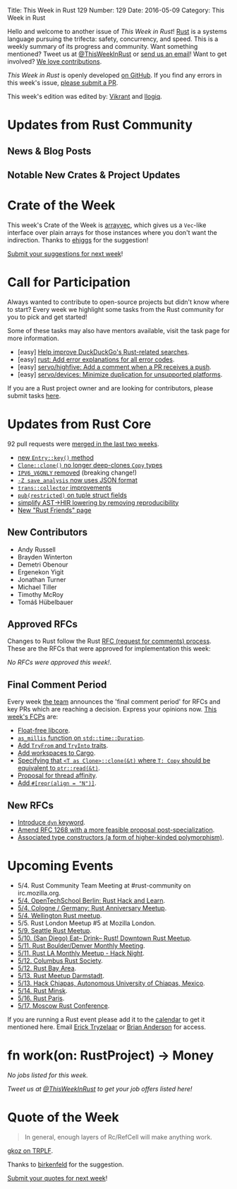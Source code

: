 Title: This Week in Rust 129
Number: 129
Date: 2016-05-09
Category: This Week in Rust

Hello and welcome to another issue of *This Week in Rust*!
[Rust](http://rust-lang.org) is a systems language pursuing the trifecta:
safety, concurrency, and speed. This is a weekly summary of its progress and
community. Want something mentioned? Tweet us at [@ThisWeekInRust](https://twitter.com/ThisWeekInRust) or [send us an
email](mailto:corey@octayn.net?subject=This%20Week%20in%20Rust%20Suggestion)!
Want to get involved? [We love
contributions](https://github.com/rust-lang/rust/blob/master/CONTRIBUTING.md).

*This Week in Rust* is openly developed [on GitHub](https://github.com/cmr/this-week-in-rust).
If you find any errors in this week's issue, [please submit a PR](https://github.com/cmr/this-week-in-rust/pulls).

This week's edition was edited by: [Vikrant](https://github.com/nasa42) and [llogiq](https://github.com/llogiq).

# Updates from Rust Community

## News & Blog Posts



## Notable New Crates & Project Updates



# Crate of the Week

This week's Crate of the Week is [arrayvec](https://crates.io/crates/arrayvec), which gives us a `Vec`-like interface over plain arrays for those instances where you don't want the indirection. Thanks to [ehiggs](https://users.rust-lang.org/users/ehiggs) for the suggestion!

[Submit your suggestions for next week][submit_crate]!

[submit_crate]: https://users.rust-lang.org/t/crate-of-the-week/2704

# Call for Participation

Always wanted to contribute to open-source projects but didn't know where to start?
Every week we highlight some tasks from the Rust community for you to pick and get started!

Some of these tasks may also have mentors available, visit the task page for more information.

* [easy] [Help improve DuckDuckGo's Rust-related searches](https://www.reddit.com/r/rust/comments/4gujbf/help_improve_duckduckgos_rustrelated_searches/).
* [easy] [rust: Add error explanations for all error codes](https://github.com/rust-lang/rust/issues/32777).
* [easy] [servo/highfive: Add a comment when a PR receives a push](https://github.com/servo/highfive/issues/101).
* [easy] [servo/devices: Minimize duplication for unsupported platforms](https://github.com/servo/devices/issues/8).

If you are a Rust project owner and are looking for contributors, please submit tasks [here][guidelines].

[guidelines]: https://users.rust-lang.org/t/twir-call-for-participation/4821

# Updates from Rust Core

92 pull requests were [merged in the last two weeks][merged].

[merged]: https://github.com/issues?q=is%3Apr+org%3Arust-lang+is%3Amerged+merged%3A2016-04-25..2016-05-02

* [new `Entry::key()` method](https://github.com/rust-lang/rust/pull/33148)
* [`Clone::clone()` no longer deep-clones `Copy` types](https://github.com/rust-lang/rust/pull/31414)
* [`IPV6_V6ONLY` removed](https://github.com/rust-lang/rust/pull/33263) (breaking change!)
* [`-Z save_analysis` now uses JSON format](https://github.com/rust-lang/rust/pull/33208)
* [`trans::collector` improvements](https://github.com/rust-lang/rust/pull/33171)
* [`pub(restricted)` on tuple struct fields](https://github.com/rust-lang/rust/pull/33161)
* [simplify AST→HIR lowering by removing reproducibility](https://github.com/rust-lang/rust/pull/33296)
* [New "Rust Friends" page](https://github.com/rust-lang/rust-www/pull/346)

## New Contributors

* Andy Russell
* Brayden Winterton
* Demetri Obenour
* Ergenekon Yigit
* Jonathan Turner
* Michael Tiller
* Timothy McRoy
* Tomáš Hübelbauer

## Approved RFCs

Changes to Rust follow the Rust [RFC (request for comments)
process](https://github.com/rust-lang/rfcs#rust-rfcs). These
are the RFCs that were approved for implementation this week:

*No RFCs were approved this week!*.

## Final Comment Period

Every week [the team](https://rust-lang.org/team.html) announces the
'final comment period' for RFCs and key PRs which are reaching a
decision. Express your opinions now. [This week's FCPs][fcp] are:

[fcp]: https://github.com/rust-lang/rfcs/labels/final-comment-period

* [Float-free libcore](https://github.com/rust-lang/rfcs/pull/1596).
* [`as_millis` function on `std::time::Duration`](https://github.com/rust-lang/rfcs/pull/1547).
* [Add `TryFrom` and `TryInto` traits](https://github.com/rust-lang/rfcs/pull/1542).
* [Add workspaces to Cargo](https://github.com/rust-lang/rfcs/pull/1525).
* [Specifying that `<T as Clone>::clone(&t)` where `T: Copy` should be equivalent to `ptr::read(&t)`](https://github.com/rust-lang/rfcs/pull/1521).
* [Proposal for thread affinity](https://github.com/rust-lang/rfcs/pull/1480).
* [Add `#[repr(align = "N")]`](https://github.com/rust-lang/rfcs/pull/1358).

## New RFCs

* [Introduce `dyn` keyword](https://github.com/rust-lang/rfcs/pull/1603).
* [Amend RFC 1268 with a more feasible proposal post-specialization](https://github.com/rust-lang/rfcs/pull/1600).
* [Associated type constructors (a form of higher-kinded polymorphism)](https://github.com/rust-lang/rfcs/pull/1598).

# Upcoming Events

* 5/4. Rust Community Team Meeting at #rust-community on irc.mozilla.org.
* [5/4. OpenTechSchool Berlin: Rust Hack and Learn](http://www.meetup.com/opentechschool-berlin/).
* [5/4. Cologne / Germany: Rust Anniversary Meetup](http://www.meetup.com/de-DE/Rust-Cologne-Bonn/events/230641335/).
* [5/4. Wellington Rust meetup](http://www.meetup.com/Wellington-Rust-Meetup/events/230650719/).
* 5/5. Rust London Meetup #5 at Mozilla London.
* [5/9. Seattle Rust Meetup](https://www.eventbrite.com/e/mozilla-rust-seattle-meetup-tickets-12222326307?aff=erelexporg).
* [5/10. (San Diego) Eat– Drink– Rust! Downtown Rust Meetup](http://www.meetup.com/San-Diego-Rust/events/230492925/).
* [5/11. Rust Boulder/Denver Monthly Meeting](http://www.meetup.com/Rust-Boulder-Denver/).
* [5/11. Rust LA Monthly Meetup - Hack Night](http://www.meetup.com/Rust-Los-Angeles/events/230365091/).
* [5/12. Columbus Rust Society](http://www.meetup.com/columbus-rs/).
* [5/12. Rust Bay Area](http://www.meetup.com/Rust-Bay-Area/events/230624722/).
* [5/13. Rust Meetup Darmstadt](http://www.meetup.com/de-DE/Rust-Rhein-Main/events/230396961/).
* [5/13. Hack Chiapas, Autonomous University of Chiapas, Mexico](http://hackchiapas.com/).
* [5/14. Rust Minsk](http://www.meetup.com/Rust-%D0%B2-%D0%9C%D0%B8%D0%BD%D1%81%D0%BA%D0%B5/events/229283305/).
* [5/16. Rust Paris](http://www.meetup.com/Rust-Paris).
* [5/17. Moscow Rust Conference](https://rustycrate.ru/%D0%BD%D0%BE%D0%B2%D0%BE%D1%81%D1%82%D0%B8/2016/04/25/colaboratory-rust.html).

If you are running a Rust event please add it to the [calendar] to get
it mentioned here. Email [Erick Tryzelaar][erickt] or [Brian
Anderson][brson] for access.

[calendar]: https://www.google.com/calendar/embed?src=apd9vmbc22egenmtu5l6c5jbfc%40group.calendar.google.com
[erickt]: mailto:erick.tryzelaar@gmail.com
[brson]: mailto:banderson@mozilla.com

# fn work(on: RustProject) -> Money

*No jobs listed for this week.*

*Tweet us at [@ThisWeekInRust](https://twitter.com/ThisWeekInRust) to get your job offers listed here!*

# Quote of the Week

> In general, enough layers of Rc/RefCell will make anything work.

[gkoz on TRPLF](https://users.rust-lang.org/t/how-to-get-static-lifetime/5552/8).

Thanks to [birkenfeld](https://users.rust-lang.org/users/birkenfeld) for the suggestion.

[Submit your quotes for next week][submit]!

[submit]: http://users.rust-lang.org/t/twir-quote-of-the-week/328
